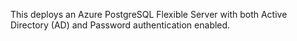 This deploys an Azure PostgreSQL Flexible Server with both Active Directory (AD) and Password authentication enabled.